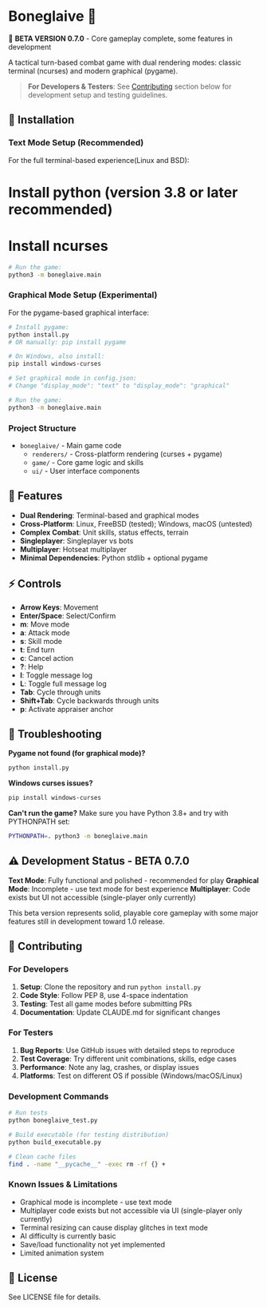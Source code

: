 # Boneglaive 🎯

🚧 **BETA VERSION 0.7.0** - Core gameplay complete, some features in development

A tactical turn-based combat game with dual rendering modes: classic terminal (ncurses) and modern graphical (pygame).

> **For Developers & Testers**: See [Contributing](#-contributing) section below for development setup and testing guidelines.

## 🚀 Installation

### Text Mode Setup (Recommended)
For the full terminal-based experience(Linux and BSD):
# Install python (version 3.8 or later recommended)
# Install ncurses

```bash
# Run the game:
python3 -m boneglaive.main
```

### Graphical Mode Setup (Experimental)
For the pygame-based graphical interface:

```bash
# Install pygame:
python install.py
# OR manually: pip install pygame

# On Windows, also install:
pip install windows-curses

# Set graphical mode in config.json:
# Change "display_mode": "text" to "display_mode": "graphical"

# Run the game:
python3 -m boneglaive.main
```

### Project Structure
- `boneglaive/` - Main game code
  - `renderers/` - Cross-platform rendering (curses + pygame)
  - `game/` - Core game logic and skills
  - `ui/` - User interface components

## 🎯 Features

- **Dual Rendering**: Terminal-based and graphical modes
- **Cross-Platform**: Linux, FreeBSD (tested); Windows, macOS (untested)
- **Complex Combat**: Unit skills, status effects, terrain
- **Singleplayer**: Singleplayer vs bots
- **Multiplayer**: Hotseat multiplayer
- **Minimal Dependencies**: Python stdlib + optional pygame

## ⚡ Controls

- **Arrow Keys**: Movement
- **Enter/Space**: Select/Confirm
- **m**: Move mode
- **a**: Attack mode  
- **s**: Skill mode
- **t**: End turn
- **c**: Cancel action
- **?**: Help
- **l**: Toggle message log
- **L**: Toggle full message log
- **Tab**: Cycle through units
- **Shift+Tab**: Cycle backwards through units
- **p**: Activate appraiser anchor

## 🐛 Troubleshooting

**Pygame not found (for graphical mode)?**
```bash
python install.py
```

**Windows curses issues?**
```bash
pip install windows-curses
```

**Can't run the game?**
Make sure you have Python 3.8+ and try with PYTHONPATH set:
```bash
PYTHONPATH=. python3 -m boneglaive.main
```

## ⚠️ Development Status - BETA 0.7.0

**Text Mode**: Fully functional and polished - recommended for play
**Graphical Mode**: Incomplete - use text mode for best experience
**Multiplayer**: Code exists but UI not accessible (single-player only currently)

This beta version represents solid, playable core gameplay with some major features still in development toward 1.0 release.

## 🤝 Contributing

### For Developers
1. **Setup**: Clone the repository and run `python install.py`
2. **Code Style**: Follow PEP 8, use 4-space indentation
3. **Testing**: Test all game modes before submitting PRs
4. **Documentation**: Update CLAUDE.md for significant changes

### For Testers
1. **Bug Reports**: Use GitHub issues with detailed steps to reproduce
2. **Test Coverage**: Try different unit combinations, skills, edge cases
3. **Performance**: Note any lag, crashes, or display issues
4. **Platforms**: Test on different OS if possible (Windows/macOS/Linux)

### Development Commands
```bash
# Run tests
python boneglaive_test.py

# Build executable (for testing distribution)
python build_executable.py

# Clean cache files
find . -name "__pycache__" -exec rm -rf {} +
```

### Known Issues & Limitations
- Graphical mode is incomplete - use text mode
- Multiplayer code exists but not accessible via UI (single-player only currently)
- Terminal resizing can cause display glitches in text mode
- AI difficulty is currently basic
- Save/load functionality not yet implemented
- Limited animation system

## 📄 License
See LICENSE file for details.